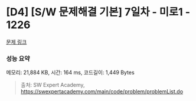 # [D4] [S/W 문제해결 기본] 7일차 - 미로1 - 1226 

[문제 링크](https://swexpertacademy.com/main/code/problem/problemDetail.do?contestProbId=AV14vXUqAGMCFAYD) 

### 성능 요약

메모리: 21,884 KB, 시간: 164 ms, 코드길이: 1,449 Bytes



> 출처: SW Expert Academy, https://swexpertacademy.com/main/code/problem/problemList.do